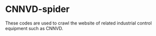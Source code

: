 # CNNVD-spider
These codes are used to crawl the website of related industrial control equipment such as CNNVD.
